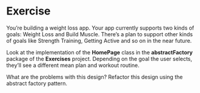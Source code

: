 # Exercise

You’re building a weight loss app. Your app currently supports two kinds of goals: Weight Loss and Build Muscle. There’s a plan to support other kinds of goals like Strength Training, Getting Active and so on in the near future.

Look at the implementation of the **HomePage** class in the **abstractFactory** package of the **Exercises** project. Depending on the goal the user selects, they’ll see a different mean plan and workout routine.

What are the problems with this design? Refactor this design using the abstract factory pattern. 